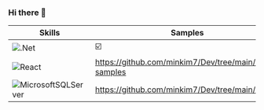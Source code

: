 ### Hi there 👋

| Skills | Samples | 
| ------ | ------- |
| ![.Net](https://img.shields.io/badge/.NET-5C2D91?style=for-the-badge&logo=.net&logoColor=white) | ☑️ | 
| ![React](https://img.shields.io/badge/react-%2320232a.svg?style=for-the-badge&logo=react&logoColor=%2361DAFB) | https://github.com/minkim7/Dev/tree/main/react-samples | 
| ![MicrosoftSQLServer](https://img.shields.io/badge/Microsoft%20SQL%20Sever-CC2927?style=for-the-badge&logo=microsoft%20sql%20server&logoColor=white) | https://github.com/minkim7/Dev/tree/main/sql | 



<!--
**minkim7/minkim7** is a ✨ _special_ ✨ repository because its `README.md` (this file) appears on your GitHub profile.

Here are some ideas to get you started:

- 🔭 I’m currently working on ...
- 🌱 I’m currently learning ...
- 👯 I’m looking to collaborate on ...
- 🤔 I’m looking for help with ...
- 💬 Ask me about ...
- 📫 How to reach me: ...
- 😄 Pronouns: ...
- ⚡ Fun fact: ...
-->
